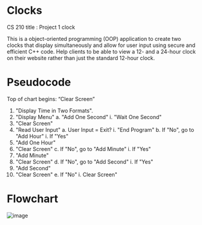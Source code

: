 # Clocks
CS 210 
title : Project 1 clock

This is a object-oriented programming (OOP) application to create two clocks that display simultaneously and allow for 
user input using secure and efficient C++ code. Help clients to be able to view a 12- and a 24-hour clock on their website rather than just the standard 12-hour clock.

# Pseudocode  


Top of chart begins: “Clear Screen”
1. "Display Time in Two Formats".
2. "Display Menu"
a. "Add One Second"
i. "Wait One Second"
1. "Clear Screen"
3. "Read User Input"
a. User Input = Exit?
i. "End Program"
b. If "No", go to "Add Hour"
i. If "Yes"
1. "Add One Hour"
2. "Clear Screen"
c. If "No", go to "Add Minute"
i. If "Yes"
1. "Add Minute"
2. "Clear Screen"
d. If "No", go to "Add Second"
i. If "Yes"
1. "Add Second"
2. "Clear Screen"
e. If "No"
i. Clear Screen"
# Flowchart
![image](https://user-images.githubusercontent.com/110702739/186433825-af3bd4f6-693b-49d9-9710-fefb49d9d01e.png)
